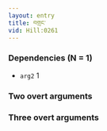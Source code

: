 ```yaml
---
layout: entry
title: བགྲང་
vid: Hill:0261
---
```

### Dependencies (N = 1)
* `arg2` 1


### Two overt arguments


### Three overt arguments

